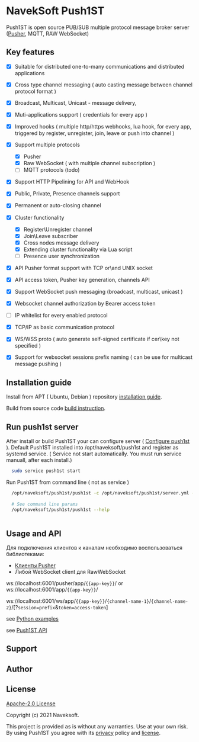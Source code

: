 # NavekSoft Push1ST
Push1ST is open source PUB/SUB multiple protocol message broker server ([Pusher](https://pusher.com/), MQTT, RAW WebSocket) 

## Key features
 - [x] Suitable for distributed one-to-many communications and distributed applications 
 - [x] Cross type channel messaging ( auto casting message between channel protocol format )
 - [x] Broadcast, Multicast, Unicast - message delivery, 
 - [x] Muti-applications support ( credentials for every app )
 - [x] Improved hooks  ( multiple http/https webhooks, lua hook, for every app, triggered by register, unregister, join, leave or push into channel )
 - [x] Support multiple protocols 
   - [x] Pusher
   - [x] Raw WebSocket ( with multiple channel subscription )
   - [ ] MQTT protocols (todo)
 - [x] Support HTTP Pipelining for API and WebHook
 - [x] Public, Private, Presence channels support
 - [x] Permanent or auto-closing channel 
 - [x] Cluster functionality
   - [x] Register\Unregister channel
   - [x] Join\Leave subscriber
   - [x] Cross nodes message delivery
   - [x] Extending cluster functionality via Lua script
   - [ ] Presence user synchronization
 - [x] API Pusher format support with TCP or\and UNIX socket
 - [x] API access token, Pusher key generation, channels API
 - [x] Support WebSocket push messaging (broadcast, multicast, unicast )
 - [x] Websocket channel authorization by Bearer access token
 - [ ] IP whitelist for every enabled protocol
 - [x] TCP/IP as basic communication protocol
 - [x] WS/WSS proto ( auto generate self-signed certificate if cer\key not specified )
 - [x] Support for websocket sessions prefix naming ( can be use for multicast message pushing )


## Installation guide

Install from APT ( Ubuntu, Debian ) repository [installation guide](/readme/installation.md).

Build from source code [build instruction](/readme/build.md).

## Run push1st server

After install or build Push1ST your can configure server ( [Configure push1st](/readme/configure.md) ). Default Push1ST installed into /opt/naveksoft/push1st and register as systemd service. ( Service not start automatically. You must run service manuall, after each install.)

```bash
  sudo service push1st start
```
 
 Run Push1ST from command line  ( not as service )

```bash
  /opt/naveksoft/push1st/push1st -c /opt/naveksoft/push1st/server.yml -V4
  
  # See command line params
  /opt/naveksoft/push1st/push1st --help
  
```

## Usage and API 

Для подключения клиентов к каналам необходимо воспользоваться библиотеками:
- [Клиенты Pusher](https://pusher.com/docs/channels/channels_libraries/libraries/)
- Либой WebSocket client для RawWebSocket

ws://localhost:6001/pusher/app/`{{app-key}}`/ or ws://localhost:6001/app/`{{app-key}}`/ 

ws://localhost:6001/ws/app/`{{app-key}}`/`{channel-name-1}`/`{channel-name-2}`/[?`session=prefix`&`token=access-token`]

see [Python examples](/readme/example.md)

see [Push1ST API](/readme/api.md)

## Support

## Author 

## License
 [Apache-2.0 License](/LICENSE)

Copyright (c) 2021 Naveksoft.

This project is provided as is without any warranties. Use at your own risk.<br/>
By using Push1ST you agree with its [privacy](PRIVACY.md) policy and [license](LICENSE.md).
